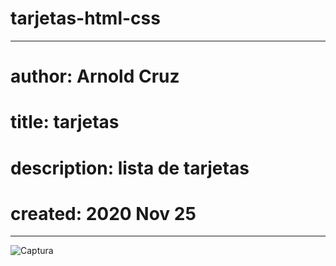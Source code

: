 # tarjetas-html-css

---
# author: Arnold Cruz
# title: tarjetas
# description: lista de tarjetas
# created:  2020 Nov 25
---

![Captura](chrome-capture.gif)
